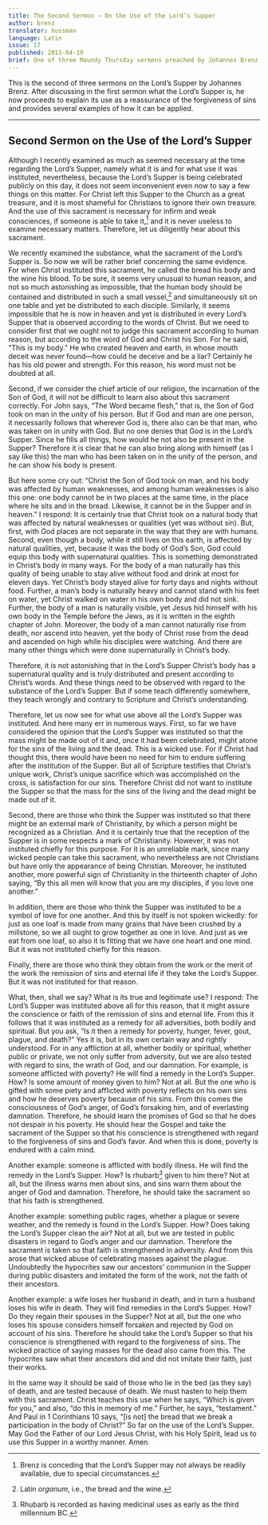```yaml
---
title: The Second Sermon – On the Use of the Lord’s Supper
author: brenz
translator: hussman
language: Latin
issue: 17
published: 2011-04-19 
brief: One of three Maundy Thursday sermons preached by Johannes Brenz.
---
```


This is the second of three sermons on the Lord’s Supper by Johannes Brenz. After discussing in the first sermon what the Lord’s Supper is, he now proceeds to explain its use as a reassurance of the forgiveness of sins and provides several examples of how it can be applied.

---

## Second Sermon on the Use of the Lord’s Supper
      
Although I recently examined as much as seemed necessary at the time regarding the Lord’s Supper, namely what it is and for what use it was instituted, nevertheless, because the Lord’s Supper is being celebrated publicly on this day, it does not seem inconvenient even now to say a few things on this matter. For Christ left this Supper to the Church as a great treasure, and it is most shameful for Christians to ignore their own treasure. And the use of this sacrament is necessary for infirm and weak consciences, if someone is able to take it,[^1] and it is never useless to examine necessary matters. Therefore, let us diligently hear about this sacrament.

We recently examined the substance, what the sacrament of the Lord’s Supper is. So now we will be rather brief concerning the same evidence. For when Christ instituted this sacrament, he called the bread his body and the wine his blood. To be sure, it seems very unusual to human reason, and not so much astonishing as impossible, that the human body should be contained and distributed in such a small vessel,[^2] and simultaneously sit on one table and yet be distributed to each disciple. Similarly, it seems impossible that he is now in heaven and yet is distributed in every Lord’s Supper that is observed according to the words of Christ. But we need to consider first that we ought not to judge this sacrament according to human reason, but according to the word of God and Christ his Son. For he said, “This is my body.” He who created heaven and earth, in whose mouth deceit was never found––how could he deceive and be a liar? Certainly he has his old power and strength. For this reason, his word must not be doubted at all. 

Second, if we consider the chief article of our religion, the incarnation of the Son of God, it will not be difficult to learn also about this sacrament correctly. For John says, “The Word became flesh,” that is, the Son of God took on man in the unity of his person. But if God and man are one person, it necessarily follows that wherever God is, there also can be that man, who was taken on in unity with God. But no one denies that God is in the Lord’s Supper. Since he fills all things, how would he not also be present in the Supper? Therefore it is clear that he can also bring along with himself (as I say like this) the man who has been taken on in the unity of the person, and he can show his body is present. 

But here some cry out: “Christ the Son of God took on man, and his body was affected by human weaknesses, and among human weaknesses is also this one: one body cannot be in two places at the same time, in the place where he sits and in the bread. Likewise, it cannot be in the Supper and in heaven.” I respond: It is certainly true that Christ took on a natural body that was affected by natural weaknesses or qualities (yet was without sin). But, first, with God places are not separate in the way that they are with humans. Second, even though a body, while it still lives on this earth, is affected by natural qualities, yet, because it was the body of God’s Son, God could equip this body with supernatural qualities. This is something demonstrated in Christ’s body in many ways. For the body of a man naturally has this quality of being unable to stay alive without food and drink at most for eleven days. Yet Christ’s body stayed alive for forty days and nights without food. Further, a man’s body is naturally heavy and cannot stand with his feet on water, yet Christ walked on water in his own body and did not sink. Further, the body of a man is naturally visible, yet Jesus hid himself with his own body in the Temple before the Jews, as it is written in the eighth chapter of John. Moreover, the body of a man cannot naturally rise from death, nor ascend into heaven, yet the body of Christ rose from the dead and ascended on high while his disciples were watching. And there are many other things which were done supernaturally in Christ’s body. 

Therefore, it is not astonishing that in the Lord’s Supper Christ’s body has a supernatural quality and is truly distributed and present according to Christ’s words. And these things need to be observed with regard to the substance of the Lord’s Supper. But if some teach differently somewhere, they teach wrongly and contrary to Scripture and Christ’s understanding. 

Therefore, let us now see for what use above all the Lord’s Supper was instituted. And here many err in numerous ways. First, so far we have considered the opinion that the Lord’s Supper was instituted so that the mass might be made out of it and, once it had been celebrated, might atone for the sins of the living and the dead. This is a wicked use. For if Christ had thought this, there would have been no need for him to endure suffering after the institution of the Supper. But all of Scripture testifies that Christ’s unique work, Christ’s unique sacrifice which was accomplished on the cross, is satisfaction for our sins. Therefore Christ did not want to institute the Supper so that the mass for the sins of the living and the dead might be made out of it. 

Second, there are those who think the Supper was instituted so that there might be an external mark of Christianity, by which a person might be recognized as a Christian. And it is certainly true that the reception of the Supper is in some respects a mark of Christianity. However, it was not instituted chiefly for this purpose. For it is an unreliable mark, since many wicked people can take this sacrament, who nevertheless are not Christians but have only the appearance of being Christian. Moreover, he instituted another, more powerful sign of Christianity in the thirteenth chapter of John saying, “By this all men will know that you are my disciples, if you love one another.” 

In addition, there are those who think the Supper was instituted to be a symbol of love for one another. And this by itself is not spoken wickedly: for just as one loaf is made from many grains that have been crushed by a millstone, so we all ought to grow together as one in love. And just as we eat from one loaf, so also it is fitting that we have one heart and one mind. But it was not instituted chiefly for this reason. 

Finally, there are those who think they obtain from the work or the merit of the work the remission of sins and eternal life if they take the Lord’s Supper. But it was not instituted for that reason. 

What, then, shall we say? What is its true and legitimate use? I respond: The Lord’s Supper was instituted above all for this reason, that it might assure the conscience or faith of the remission of sins and eternal life. From this it follows that it was instituted as a remedy for all adversities, both bodily and spiritual. But you ask, “Is it then a remedy for poverty, hunger, fever, gout, plague, and death?” Yes it is, but in its own certain way and rightly understood. For in any affliction at all, whether bodily or spiritual, whether public or private, we not only suffer from adversity, but we are also tested with regard to sins, the wrath of God, and our damnation. For example, is someone afflicted with poverty? He will find a remedy in the Lord’s Supper. How? Is some amount of money given to him? Not at all. But the one who is gifted with some piety and afflicted with poverty reflects on his own sins and how he deserves poverty because of his sins. From this comes the consciousness of God’s anger, of God’s forsaking him, and of everlasting damnation. Therefore, he should learn the promises of God so that he does not despair in his poverty. He should hear the Gospel and take the sacrament of the Supper so that his conscience is strengthened with regard to the forgiveness of sins and God’s favor. And when this is done, poverty is endured with a calm mind. 

Another example: someone is afflicted with bodily illness. He will find the remedy in the Lord’s Supper. How? Is rhubarb[^3] given to him there? Not at all, but the illness warns men about sins, and sins warn them about the anger of God and damnation. Therefore, he should take the sacrament so that his faith is strengthened. 

Another example: something public rages, whether a plague or severe weather, and the remedy is found in the Lord’s Supper. How? Does taking the Lord’s Supper clean the air? Not at all, but we are tested in public disasters in regard to God’s anger and our damnation. Therefore the sacrament is taken so that faith is strengthened in adversity. And from this arose that wicked abuse of celebrating masses against the plague. Undoubtedly the hypocrites saw our ancestors’ communion in the Supper during public disasters and imitated the form of the work, not the faith of their ancestors. 

Another example: a wife loses her husband in death, and in turn a husband loses his wife in death. They will find remedies in the Lord’s Supper. How? Do they regain their spouses in the Supper? Not at all, but the one who loses his spouse considers himself forsaken and rejected by God on account of his sins. Therefore he should take the Lord’s Supper so that his conscience is strengthened with regard to the forgiveness of sins. The wicked practice of saying masses for the dead also came from this. The hypocrites saw what their ancestors did and did not imitate their faith, just their works. 

In the same way it should be said of those who lie in the bed (as they say) of death, and are tested because of death. We must hasten to help them with this sacrament. Christ teaches this use when he says, “Which is given for you,” and also, “do this in memory of me.” Further, he says, “testament.” And Paul in 1 Corinthians 10 says, “[is not] the bread that we break a participation in the body of Christ?” So far on the use of the Lord’s Supper. May God the Father of our Lord Jesus Christ, with his Holy Spirit, lead us to use this Supper in a worthy manner. Amen.

[^1]: Brenz is conceding that the Lord’s Supper may not always be readily available, due to special circumstances.

[^2]: Latin *organum*, i.e., the bread and the wine.

[^3]: Rhubarb is recorded as having medicinal uses as early as the third millennium BC.